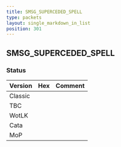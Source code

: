 ```yaml
---
title: SMSG_SUPERCEDED_SPELL
type: packets
layout: single_markdown_in_list
position: 301
---
```


## SMSG_SUPERCEDED_SPELL

### Status

Version | Hex | Comment
---------- | ---------- | ---------- 
Classic |  |  
TBC |  |  
WotLK |  |  
Cata |  |  
MoP |  |  
